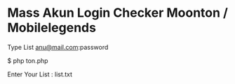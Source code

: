 # Mass Akun Login Checker Moonton / Mobilelegends 


Type List anu@mail.com:password


$ php ton.php

Enter Your List : list.txt

